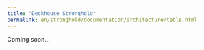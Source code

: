 ```yaml
---
title: "Deckhouse Stronghold"
permalink: en/stronghold/documentation/architecture/table.html
---
```


Coming soon...

